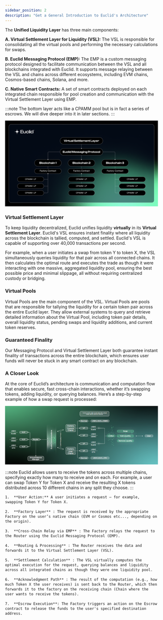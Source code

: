 ```yaml
---
sidebar_position: 2
description: "Get a General Introduction to Euclid's Architecture"
---
```


The **Unified Liquidity Layer** has three main components:

**A. Virtual Settlement Layer for Liquidity (VSL):** The VSL is responsible for consolidating all the virtual pools and performing the necessary calculations for swaps.

**B. Euclid Messaging Protocol (EMP):** The EMP is a custom messaging protocol designed to facilitate communication between the VSL and all blockchains integrated with Euclid. It supports message relaying between the VSL and chains across different ecosystems, including EVM chains, Cosmos-based chains, Solana, and more.

**C. Native Smart Contracts:** A set of smart contracts deployed on each integrated chain responsible for pool creation and communication with the Virtual Settlement Layer using EMP.

:::note
The bottom layer acts like a CPAMM pool but is in fact a series of escrows. We will dive deeper into it in later sections.
:::

![Euclid Architecture](../../static/img/arch-no-logo.png)

### Virtual Settlement Layer

To keep liquidity decentralized, Euclid unifies liquidity **virtually** in its **Virtual Settlement Layer**. Euclid's VSL ensures instant finality where all liquidity across the blockchain is tallied, computed, and settled. Euclid's VSL is capable of supporting over 40,000 transactions per second. 

For example, when a user initiates a swap from token Y to token X, the VSL simultaneously queries liquidity for that pair across all connected chains. It then calculates the optimal route and executes the trade as though it were interacting with one massive, aggregated liquidity pool, ensuring the best possible price and minimal slippage, all without requiring centralized custody or bridging.

### Virtual Pools

Virtual Pools are the main component of the VSL. Virtual Pools are pools that are responsible for tallying the liquidity for a certain token pair across the entire Euclid layer. They allow external systems to query and retrieve detailed information about the Virtual Pool, including token pair details, overall liquidity status, pending swaps and liquidity additions, and current token reserves.


### Guaranteed Finality

Our Messaging Protocol and Virtual Settlement Layer both guarantee instant finality of transactions across the entire blockchain, which ensures user funds will never be stuck in any smart contract on any blockchain.



### A Closer Look

At the core of Euclid’s architecture is communication and computation flow that enables secure, fast cross-chain interactions, whether it’s swapping tokens, adding liquidity, or querying balances. Here’s a step-by-step example of how a swap request is processed:

![Euclid Architecture](../../static/img/arch.png)

:::note
Euclid allows users to receive the tokens across multiple chains, specifying exactly how many to receive and on each. For example, a user can swap Token Y for Token X and receive the resulting X tokens distributed across 10 different chains in any split they choose. 
:::

	1.	**User Action:** A user initiates a request — for example, swapping Token Y for Token X.

	2.	**Factory Layer** : The request is received by the appropriate Factory on the user’s native chain (EVM or Cosmos etc..., depending on the origin).

	3.	**Cross-Chain Relay via EMP** : The Factory relays the request to the Router using the Euclid Messaging Protocol (EMP).

	4.	**Routing & Processing** : The Router receives the data and forwards it to the Virtual Settlement Layer (VSL).

	5.	**Settlement Calculation** : The VSL virtually computes the optimal execution for the request, querying balances and liquidity across all integrated chains as though they were one liquidity pool.

	6.	**Acknowledgment Path** : The result of the computation (e.g., how much Token X the user receives) is sent back to the Router, which then forwards it to the factory on the receiving chain (Chain where the user wants to receive the tokens).

	7.	**Escrow Execution**: The Factory triggers an action on the Escrow contract to release the funds to the user's specified destination address.





